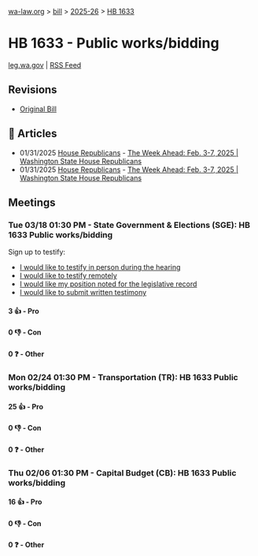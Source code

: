 [wa-law.org](/) > [bill](/bill/) > [2025-26](/bill/2025-26/) > [HB 1633](/bill/2025-26/hb/1633/)

# HB 1633 - Public works/bidding
[leg.wa.gov](https://app.leg.wa.gov/billsummary?BillNumber=1633&Year=2025&Initiative=false) | [RSS Feed](./rss.xml)

## Revisions
* [Original Bill](1/)

## 📰 Articles
* 01/31/2025 [House Republicans](/org/house_republicans/) - [The Week Ahead: Feb. 3-7, 2025 | Washington State House Republicans](http://houserepublicans.wa.gov/week/the-week-ahead-feb-3-7-2025/#:~:text=HB%201633)
* 01/31/2025 [House Republicans](/org/house_republicans/) - [The Week Ahead: Feb. 3-7, 2025 | Washington State House Republicans](https://houserepublicans.wa.gov/week/the-week-ahead-feb-3-7-2025/#:~:text=HB%201633)

## Meetings
### Tue 03/18 01:30 PM - State Government & Elections (SGE): HB 1633 Public works/bidding
Sign up to testify:
* [I would like to testify in person during the hearing](https://app.leg.wa.gov/csi/Testifier/Add?chamber=House&mId=33030&aId=165532&caId=26431&tId=1)
* [I would like to testify remotely](https://app.leg.wa.gov/csi/Testifier/Add?chamber=House&mId=33030&aId=165532&caId=26431&tId=2)
* [I would like my position noted for the legislative record](https://app.leg.wa.gov/csi/Testifier/Add?chamber=House&mId=33030&aId=165532&caId=26431&tId=3)
* [I would like to submit written testimony](https://app.leg.wa.gov/csi/Testifier/Add?chamber=House&mId=33030&aId=165532&caId=26431&tId=4)

#### 3 👍 - Pro

#### 0 👎 - Con

#### 0 ❓ - Other

### Mon 02/24 01:30 PM - Transportation (TR): HB 1633 Public works/bidding
#### 25 👍 - Pro

#### 0 👎 - Con

#### 0 ❓ - Other

### Thu 02/06 01:30 PM - Capital Budget (CB): HB 1633 Public works/bidding
#### 16 👍 - Pro

#### 0 👎 - Con

#### 0 ❓ - Other
